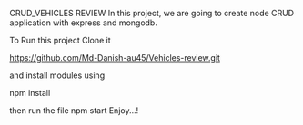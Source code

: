 CRUD_VEHICLES REVIEW
In this project, we are going to create node CRUD application with express and mongodb.

To Run this project Clone it 

https://github.com/Md-Danish-au45/Vehicles-review.git


and install modules using

npm install

then run the file 
npm start
Enjoy...!
